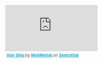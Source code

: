 <div class="sketchfab-embed-wrapper"> <iframe title="Star Ship" frameborder="0" allowfullscreen mozallowfullscreen="true" webkitallowfullscreen="true" allow="fullscreen; autoplay; vr" xr-spatial-tracking execution-while-out-of-viewport execution-while-not-rendered web-share src="https://sketchfab.com/models/e1786055ffcf459e814b58d125f26331/embed"> </iframe> <p style="font-size: 13px; font-weight: normal; margin: 5px; color: #4A4A4A;"> <a href="https://sketchfab.com/3d-models/star-ship-e1786055ffcf459e814b58d125f26331?utm_medium=embed&utm_campaign=share-popup&utm_content=e1786055ffcf459e814b58d125f26331" target="_blank" style="font-weight: bold; color: #1CAAD9;"> Star Ship </a> by <a href="https://sketchfab.com/mohmehdi?utm_medium=embed&utm_campaign=share-popup&utm_content=e1786055ffcf459e814b58d125f26331" target="_blank" style="font-weight: bold; color: #1CAAD9;"> MohMehdi </a> on <a href="https://sketchfab.com?utm_medium=embed&utm_campaign=share-popup&utm_content=e1786055ffcf459e814b58d125f26331" target="_blank" style="font-weight: bold; color: #1CAAD9;">Sketchfab</a></p></div>
